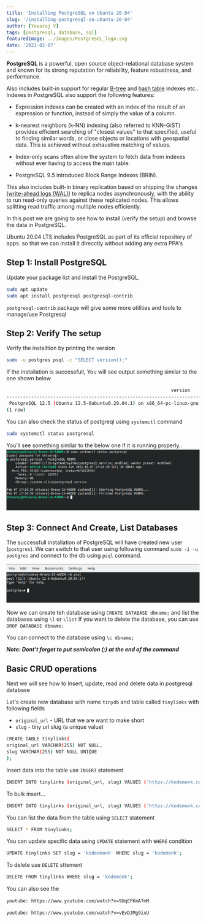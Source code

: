 ```yaml
---
title: 'Installing PostgreSQL on Ubuntu 20.04'
slug: '/installing-postgresql-on-ubuntu-20-04'
author: [Yuvaraj V]
tags: [postgresql, database, sql]
featuredImage: ../images/PostgreSQL_logo.svg
date: '2021-02-07'
---
```


**PostgreSQL** is a powerful, open source object-relational database system and known for its strong reputation for reliability, feature robustness, and performance.  

Also includes built-in support for regular [B-tree](https://en.wikipedia.org/wiki/B-tree) and [hash table](https://en.wikipedia.org/wiki/Hash_table) indexes etc.. Indexes in PostgreSQL also support the following features:

- Expression indexes can be created with an index of the result of an expression or function, instead of simply the value of a column.
    
- k-nearest neighbors (k-NN) indexing (also referred to KNN-GiST) provides efficient searching of "closest values" to that specified, useful to finding similar words, or close objects or locations with geospatial data. This is achieved without exhaustive matching of values.

- Index-only scans often allow the system to fetch data from indexes without ever having to access the main table.
- PostgreSQL 9.5 introduced Block Range Indexes (BRIN).

This also includes built-in binary replication based on shipping the changes [(write-ahead logs (WAL))](https://en.wikipedia.org/wiki/Write-ahead_logging) to replica nodes asynchronously, with the ability to run read-only queries against these replicated nodes. This allows splitting read traffic among multiple nodes efficiently.

In this post we are going to see how to install (verify the setup) and browse the data in PostgreSQL.

Ubuntu 20.04 LTS includes PostgreSQL as part of its official repository of apps. so that we can install it direcctly without adding any extra PPA's

## Step 1: Install PostgreSQL
Update your package list and install the PostgreSQL.

```bash
sudo apt update
sudo apt install postgresql postgresql-contrib
```
`postgresql-contrib` package will give some more utilities and tools to manage/use Postgresql 

## Step 2: Verify The setup
Verify the installtion by printing the version

```bash
sudo -u postgres psql -c "SELECT version();"
```
If the installation is successfull, You will see output something similar to the one shown below

```bash
                                                            version                                                               
-------------------------------------------------------------------------------------------------------------------------------------
 PostgreSQL 12.5 (Ubuntu 12.5-0ubuntu0.20.04.1) on x86_64-pc-linux-gnu, compiled by gcc (Ubuntu 9.3.0-17ubuntu1~20.04) 9.3.0, 64-bit
(1 row)

```

You can also check the status of postgreql using `systemctl` command

```bash
sudo systemctl status postgresql
```
You'll see something similar to the below one if it is running properly..
![Systemctl status output](../images/sysctl-postgresql-status.png)

## Step 3: Connect And Create, List Databases

The successfull installation of PostgreSQL will have created new user (`postgres`). We can switch to that user using following command `sudo -i -u postgres` and connect to the db using `psql` command.

![psql command shell](../images/postgreslogin-psql.png)

Now we can create teh database using `CREATE DATABASE dbname;` and list the databases using `\l` or `\list`
If you want to delete the database, you can use `DROP DATABASE dbname;`

You can connect to the database using `\c dbname;`

***Note: Dont't forget to put semicolon (;) at the end of the command***

## Basic CRUD operations

Next we will see how to Insert, update, read and delete data in postgresql database

Let's create new database with name `tinydb` and table called `tinylinks` with following fields 

- `original_url` - URL that we are want to make short
- `slug` - tiny url slug (a unique value)

```bash
CREATE TABLE tinylinks(                                                                            
original_url VARCHAR(255) NOT NULL,
slug VARCHAR(255) NOT NULL UNIQUE
);
```

Insert data into the table use `INSERT` statement

```bash
INSERT INTO tinylinks (original_url, slug) VALUES ('https://kodemonk.com/abc?q=123somelongurltext', 'kodeemonk');
```

To bulk insert...

```bash
INSERT INTO tinylinks (original_url, slug) VALUES ('https://kodemonk.com/somelingtext', 'kodemonk-a'), ('https://fb.com/somelogongtexttttt', 'fbslt');
```

You can list the data from the table using `SELECT` statement

```bash
SELECT * FROM tinylinks;
```

You can update specific data using `UPDATE` statement with `WHERE` condition

```bash
UPDATE tinylinks SET slug = 'kodeemonk' WHERE slug = 'kodemonk';
```

To delete use `DELETE` sttement
```bash
DELETE FROM tinylinks WHERE slug = 'kodemonk';
```

You can also see the 

`youtube: https://www.youtube.com/watch?v=9UqEFKmA7mM`

`youtube: https://www.youtube.com/watch?v=vEvDJMg9ixU`